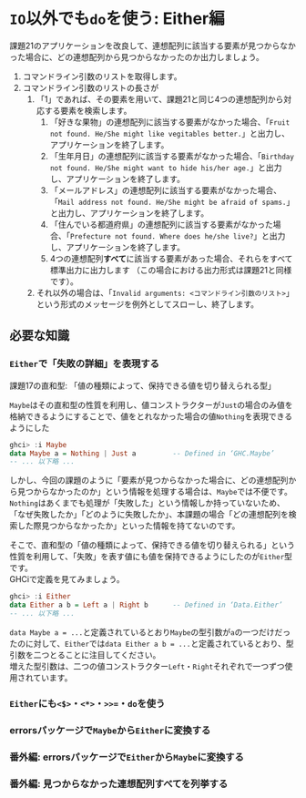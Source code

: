 # `IO`以外でも`do`を使う: Either編

課題21のアプリケーションを改良して、連想配列に該当する要素が見つからなかった場合に、どの連想配列から見つからなかったのか出力しましょう。

1. コマンドライン引数のリストを取得します。
2. コマンドライン引数のリストの長さが
    1. 「1」であれば、その要素を用いて、課題21と同じ4つの連想配列から対応する要素を検索します。
        1. 「好きな果物」の連想配列に該当する要素がなかった場合、「`Fruit not found. He/She might like vegitables better.`」と出力し、アプリケーションを終了します。
        2. 「生年月日」の連想配列に該当する要素がなかった場合、「`Birthday not found. He/She might want to hide his/her age.`」と出力し、アプリケーションを終了します。
        3. 「メールアドレス」の連想配列に該当する要素がなかった場合、「`Mail address not found. He/She might be afraid of spams.`」と出力し、アプリケーションを終了します。
        4. 「住んでいる都道府県」の連想配列に該当する要素がなかった場合、「`Prefecture not found. Where does he/she live?`」と出力し、アプリケーションを終了します。
        5. 4つの連想配列**すべて**に該当する要素があった場合、それらをすべて標準出力に出力します （この場合における出力形式は課題21と同様です）。
    2. それ以外の場合は、「`Invalid arguments: <コマンドライン引数のリスト>`」という形式のメッセージを例外としてスローし、終了します。

## 必要な知識

### `Either`で「失敗の詳細」を表現する

課題17の直和型: 「値の種類によって、保持できる値を切り替えられる型」

`Maybe`はその直和型の性質を利用し、値コンストラクターが`Just`の場合のみ値を格納できるようにすることで、値をとれなかった場合の値`Nothing`を表現できるようにした

```haskell
ghci> :i Maybe
data Maybe a = Nothing | Just a         -- Defined in ‘GHC.Maybe’
-- ... 以下略 ...
```

しかし、今回の課題のように「要素が見つからなかった場合に、どの連想配列から見つからなかったのか」という情報を処理する場合は、`Maybe`では不便です。  
`Nothing`はあくまでも処理が「失敗した」という情報しか持っていないため、「なぜ失敗したか」「どのように失敗したか」、本課題の場合「どの連想配列を検索した際見つからなかったか」といった情報を持てないのです。

そこで、直和型の「値の種類によって、保持できる値を切り替えられる」という性質を利用して、「失敗」を表す値にも値を保持できるようにしたのが`Either`型です。  
GHCiで定義を見てみましょう。

```haskell
ghci> :i Either
data Either a b = Left a | Right b      -- Defined in ‘Data.Either’
-- ... 以下略 ...
```

`data Maybe a = ...`と定義されているとおり`Maybe`の型引数が`a`の一つだけだったのに対して、`Either`では`data Either a b = ...`と定義されているとおり、型引数を二つとることに注目してください。  
増えた型引数は、二つの値コンストラクター`Left`・`Right`それぞれで一つずつ使用されています。



### `Either`にも`<$>`・`<*>`・`>>=`・`do`を使う

### errorsパッケージで`Maybe`から`Either`に変換する

### 番外編: errorsパッケージで`Either`から`Maybe`に変換する

### 番外編: 見つからなかった連想配列すべてを列挙する
